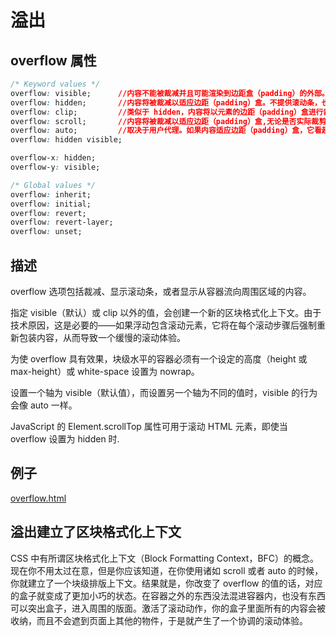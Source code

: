 # 溢出

## overflow 属性

``` css
/* Keyword values */
overflow: visible;      //内容不能被裁减并且可能渲染到边距盒（padding）的外部。
overflow: hidden;       //内容将被裁减以适应边距（padding）盒。不提供滚动条，也不支持允许用户滚动;内容可以以编程的方式滚动（例如，通过设置 scrollLeft 等属性的值或 scrollTo() 方法）, 因此该元素仍然是一个滚动的容器。
overflow: clip;         //类似于 hidden，内容将以元素的边距（padding）盒进行裁剪。禁止所有滚动，包括以编程方式的滚动
overflow: scroll;       //内容将被裁减以适应边距（padding）盒,无论是否实际裁剪了任何内容，浏览器总是显示滚动条，以防止滚动条在内容改变时出现或者消失。打印机可能会打印溢出的内容。
overflow: auto;         //取决于用户代理。如果内容适应边距（padding）盒，它看起来与 visible 相同，但是仍然建立了一个新的块级格式化上下文。如果内容溢出，则浏览器提供滚动条。
overflow: hidden visible;

overflow-x: hidden;
overflow-y: visible;

/* Global values */
overflow: inherit;
overflow: initial;
overflow: revert;
overflow: revert-layer;
overflow: unset;
```

## 描述

overflow 选项包括裁减、显示滚动条，或者显示从容器流向周围区域的内容。

指定 visible（默认）或 clip 以外的值，会创建一个新的区块格式化上下文。由于技术原因，这是必要的——如果浮动包含滚动元素，它将在每个滚动步骤后强制重新包装内容，从而导致一个缓慢的滚动体验。

为使 overflow 具有效果，块级水平的容器必须有一个设定的高度（height 或 max-height）或 white-space 设置为 nowrap。

设置一个轴为 visible（默认值），而设置另一个轴为不同的值时，visible 的行为会像 auto 一样。

JavaScript 的 Element.scrollTop 属性可用于滚动 HTML 元素，即使当 overflow 设置为 hidden 时.

## 例子

[overflow.html](Code/溢出/overflow.html)

## 溢出建立了区块格式化上下文

CSS 中有所谓区块格式化上下文（Block Formatting Context，BFC）的概念。现在你不用太过在意，但是你应该知道，在你使用诸如 scroll 或者 auto 的时候，你就建立了一个块级排版上下文。结果就是，你改变了 overflow 的值的话，对应的盒子就变成了更加小巧的状态。在容器之外的东西没法混进容器内，也没有东西可以突出盒子，进入周围的版面。激活了滚动动作，你的盒子里面所有的内容会被收纳，而且不会遮到页面上其他的物件，于是就产生了一个协调的滚动体验。
